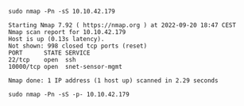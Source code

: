 `sudo nmap -Pn -sS 10.10.42.179`
```
Starting Nmap 7.92 ( https://nmap.org ) at 2022-09-20 18:47 CEST
Nmap scan report for 10.10.42.179
Host is up (0.13s latency).
Not shown: 998 closed tcp ports (reset)
PORT      STATE SERVICE
22/tcp    open  ssh
10000/tcp open  snet-sensor-mgmt

Nmap done: 1 IP address (1 host up) scanned in 2.29 seconds
```

`sudo nmap -Pn -sS -p- 10.10.42.179`